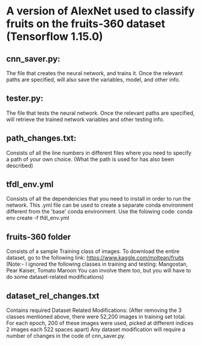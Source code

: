 # A version of AlexNet used to classify fruits on the fruits-360 dataset (Tensorflow 1.15.0)

## cnn_saver.py:
The file that creates the neural network, and trains it. Once the relevant paths are specified, will also save the variables, model, and other info.

## tester.py:
The file that tests the neural network. Once the relevant paths are specified, will retrieve the trained network variables and other testing info.

## path_changes.txt:
Consists of all the line numbers in different files where you need to specify a path of your own choice. (What the path is used for has also been described)

## tfdl_env.yml 
Consists of all the dependencies that you need to install in order to run the network.
This .yml file can be used to create a separate conda environment different from the 'base' conda environment.
Use the folowing code: conda env create -f tfdl_env.yml

## fruits-360 folder 
Consists of a sample Training class of images.
To download the entire dataset, go to the following link: https://www.kaggle.com/moltean/fruits
(Note:- I ignored the following classes in training and testing: Mangostan, Pear Kaiser, Tomato Maroon
You can involve them too, but you will have to do some dataset-related modifications)

## dataset_rel_changes.txt 
Contains required Dataset Related Modifications:
(After removing the 3 classes mentioned above, there were 52,200 images in training set total. For each epoch, 200 of these images were used, picked at different indices
2 images each 522 spaces apart)
Any dataset modification will require a number of changes in the code of cnn_saver.py.
